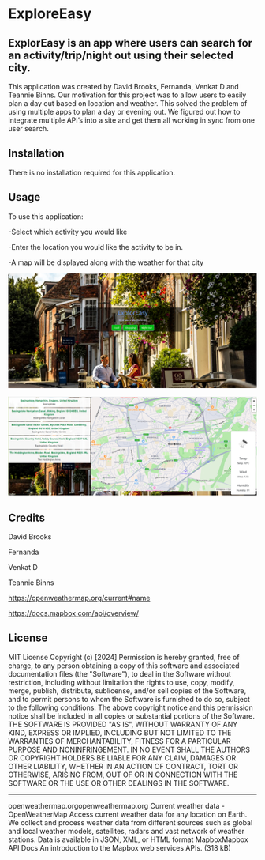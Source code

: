 # ExploreEasy

## ExplorEasy is an app where users can search for an activity/trip/night out using their selected city.

This application was created by David Brooks, Fernanda, Venkat D and Teannie Binns.
Our motivation for this project was to allow users to easily plan a day out based on location and weather.
This solved the problem of using multiple apps to plan a day or evening out.
We figured out how to integrate multiple API’s into a site and get them all working in sync from one user search.

## Installation

There is no installation required for this application.

## Usage

To use this application:

-Select which activity you would like

-Enter the location you would like the activity to be in.

-A map will be displayed along with the weather for that city

![alt text](/Images/screenshot.png)


![alt text](/Images/displayscreenshot.png)

## Credits


David Brooks

Fernanda

Venkat D

Teannie Binns


https://openweathermap.org/current#name

https://docs.mapbox.com/api/overview/

## License

MIT License
Copyright (c) [2024]
Permission is hereby granted, free of charge, to any person obtaining a copy
of this software and associated documentation files (the "Software"), to deal
in the Software without restriction, including without limitation the rights
to use, copy, modify, merge, publish, distribute, sublicense, and/or sell
copies of the Software, and to permit persons to whom the Software is
furnished to do so, subject to the following conditions:
The above copyright notice and this permission notice shall be included in all
copies or substantial portions of the Software.
THE SOFTWARE IS PROVIDED "AS IS", WITHOUT WARRANTY OF ANY KIND, EXPRESS OR
IMPLIED, INCLUDING BUT NOT LIMITED TO THE WARRANTIES OF MERCHANTABILITY,
FITNESS FOR A PARTICULAR PURPOSE AND NONINFRINGEMENT. IN NO EVENT SHALL THE
AUTHORS OR COPYRIGHT HOLDERS BE LIABLE FOR ANY CLAIM, DAMAGES OR OTHER
LIABILITY, WHETHER IN AN ACTION OF CONTRACT, TORT OR OTHERWISE, ARISING FROM,
OUT OF OR IN CONNECTION WITH THE SOFTWARE OR THE USE OR OTHER DEALINGS IN THE
SOFTWARE.

---

openweathermap.orgopenweathermap.org
Current weather data - OpenWeatherMap
Access current weather data for any location on Earth. We collect and process weather data from different
sources such as global and local weather models, satellites, radars and vast network of weather stations. Data is
available in JSON, XML, or HTML format
MapboxMapbox
API Docs
An introduction to the Mapbox web services APIs. (318 kB)

